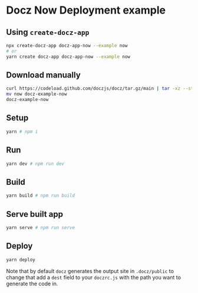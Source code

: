 # Docz Now Deployment example

## Using `create-docz-app`

```sh
npx create-docz-app docz-app-now --example now
# or
yarn create docz-app docz-app-now --example now
```

## Download manually

```sh
curl https://codeload.github.com/doczjs/docz/tar.gz/main | tar -xz --strip=2 docz-main/examples/now
mv now docz-example-now
docz-example-now
```

## Setup

```sh
yarn # npm i
```

## Run

```sh
yarn dev # npm run dev
```

## Build

```sh
yarn build # npm run build
```

## Serve built app

```sh
yarn serve # npm run serve
```

## Deploy

```sh
yarn deploy
```

Note that by default `docz` generates the output site in `.docz/public` to change that add a `dest` field to your `doczrc.js` with the path you want to generate the code in.
